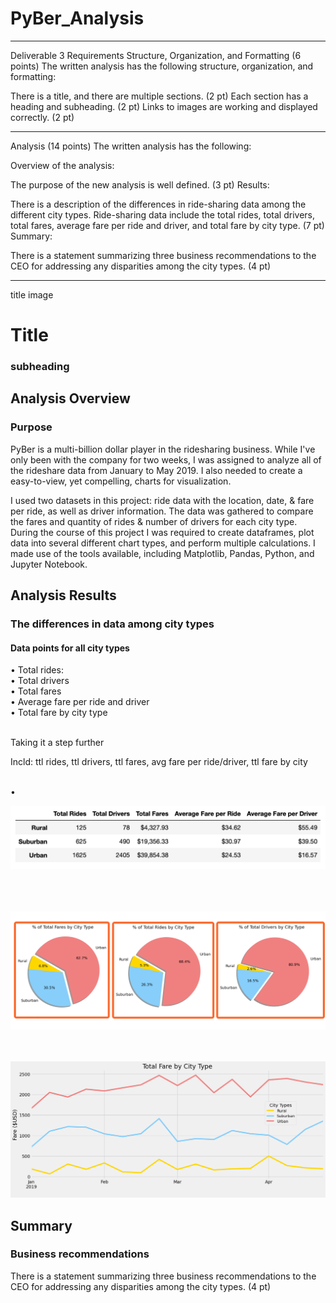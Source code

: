 # PyBer_Analysis
_____________
Deliverable 3 Requirements
Structure, Organization, and Formatting (6 points)
The written analysis has the following structure, organization, and formatting:

There is a title, and there are multiple sections. (2 pt)
Each section has a heading and subheading. (2 pt)
Links to images are working and displayed correctly. (2 pt)
_____________
Analysis (14 points)
The written analysis has the following:

Overview of the analysis:

The purpose of the new analysis is well defined. (3 pt)
Results:

There is a description of the differences in ride-sharing data among the different city types. Ride-sharing data include the total rides, total drivers, total fares, average fare per ride and driver, and total fare by city type. (7 pt)
Summary:

There is a statement summarizing three business recommendations to the CEO for addressing any disparities among the city types. (4 pt)
_____________

title image
# Title
### subheading



## Analysis Overview
### Purpose

PyBer is a multi-billion dollar player in the ridesharing business. While I've only been with the company for two weeks, I was assigned to analyze all of the rideshare data from January to May 2019. I also needed to create a easy-to-view, yet compelling, charts for visualization.
<BR>
  
I used two datasets in this project: ride data with the location, date, & fare per ride, as well as driver information. The data was gathered to compare the fares and quantity of rides & number of drivers for each city type. During the course of this project I was required to create dataframes, plot data into several different chart types, and perform multiple calculations. I made use of the tools available, including Matplotlib, Pandas, Python, and Jupyter Notebook.
<BR>
  
## Analysis Results
### The differences in data among city types

  
#### Data points for all city types


• Total rides: 
      <BR>
• Total drivers
      <BR>
• Total fares
      <BR>
• Average fare per ride and driver
      <BR>
• Total fare by city type
      <BR><BR>

Taking it a step further

  
Incld: ttl rides, ttl drivers, ttl fares, avg fare per ride/driver, ttl fare by city
  <BR><BR>
    
•    

<img src="https://github.com/meggrooms/PyBer_Analysis/blob/main/Images/totals.png">    
    
    
    
 <BR><BR>   
 <img src="https://github.com/meggrooms/PyBer_Analysis/blob/main/Images/total%20percents.png">
   
   
<BR><BR>
<img src="https://github.com/meggrooms/PyBer_Analysis/blob/main/Images/fig%208%20-%20Ttl%20fare%20by%20city%20type.png">
  
## Summary
### Business recommendations
There is a statement summarizing three business recommendations to the CEO for addressing any disparities among the city types. (4 pt)
